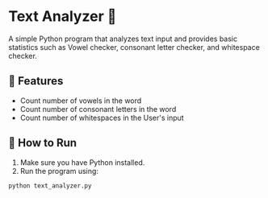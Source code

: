 # Text Analyzer 📝

A simple Python program that analyzes text input and provides basic statistics such as Vowel checker, consonant letter checker, and whitespace checker.

## 📌 Features

- Count number of vowels in the word
- Count number of consonant letters in the word
- Count number of whitespaces in the User's input


## 🚀 How to Run

1. Make sure you have Python installed.
2. Run the program using:

```bash
python text_analyzer.py
